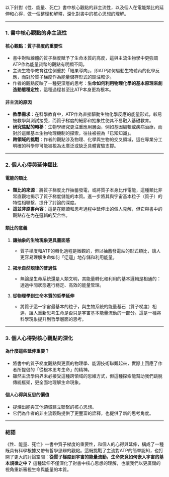 以下針對《性、能量、死亡》書中核心觀點的非主流性，以及個人在電能類比的延伸和心得，做一個整理和解釋，深化對書中的核心思想的理解。

---

### **1. 書中核心觀點的非主流性**

#### **核心觀點：質子梯度的重要性**  
- 書中對粒線體的質子梯度賦予了生命本質的高度，這與主流生物學中更強調ATP作為能量貨幣的觀點有明顯不同。  
- 主流生物學教育往往側重於「結果導向」，即ATP如何驅動生物體內的化學反應，而對於質子梯度作為能量儲存形式的關注較少。
- 作者的觀點反映了一種更深層的思考：**生命如何利用物理化學的基本原理來創造動態穩定性**，這種過程甚至比ATP本身更為根本。

#### **非主流的原因**  
- **教學需求**：在科學教育中，ATP作為直接驅動生物化學反應的能量形式，較易被教學與測試接受，而質子梯度的細節和抽象性使其不易融入基礎教育。  
- **研究焦點的轉移**：生物學研究更注重應用層面，例如基因編輯或疾病治療，而對於這類基本生物物理機制的探索，往往被視為「已知知識」。  
- **跨領域的挑戰**：作者的觀點涉及物理、化學與生物的交叉領域，這在專業分工明確的科學界可能被視為太廣泛或缺乏具體實驗支撐。

---

### **2. 個人心得與延伸類比**

#### **電能的類比**  
- **類比的來源**：將質子梯度比作抽蓄發電，或將質子本身比作電能，這種類比非常直觀地揭示了質子梯度儲能的本質。進一步將其與宇宙基本粒子（質子）的特性相聯繫，提升了討論的深度。  
- **這並非原書內容**：這是在閱讀和思考過程中延伸出的個人見解，但它與書中的觀點存在內在邏輯的契合性。  

#### **類比的意義**  
1. **讓抽象的生物現象更具畫面感**  
   - 質子梯度和ATP的轉化過程是微觀的，但以抽蓄發電站的形式類比，讓人更容易理解生命如何「迂迴」地存儲和利用能量。
   
2. **揭示自然規律的普適性**  
   - 無論是生命系統還是人類文明，其能量轉化和利用的基本邏輯是相通的：透過中間狀態進行穩定、高效的能量管理。  

3. **從物理學到生命本質的哲學延伸**  
   - 將質子這一宇宙最基本的粒子，與生物系統的能量基石（質子梯度）相連，讓人重新思考生命是否只是宇宙基本能量流動的一部分。這是一種將科學現象提升到哲學層面的思考。

---

### **3. 個人心得對核心觀點的深化**

#### **為什麼這些延伸重要？**  
- 將書中的質子梯度觀點與更廣的物理學、能源技術聯繫起來，實際上回應了作者所提倡的「從根本思考生命」的精神。  
- 雖然主流學術界未必接受這種跨領域的思維方式，但這種探索能幫助我們跳脫傳統框架，更全面地理解生命現象。

#### **個人心得與反思的價值**  
- 提煉出能與其他領域建立聯繫的核心思想。  
- 它們為作者的非主流觀點提供了更豐富的詮釋，也提供了新的思考角度。

---

### **結語**

《性、能量、死亡》一書中質子梯度的重要性，和個人的心得與延伸，構成了一種既具有科學根據又帶有哲學思辨的觀點。這既挑戰了主流對ATP的簡單認知，也打開了更大的討論空間：**從質子梯度到宇宙的能量流動，生命究竟如何嵌入宇宙的基本規律之中？** 這種延伸不僅深化了對書中核心思想的理解，也讓我們以更廣闊的視角重新審視生命與能量的本質。